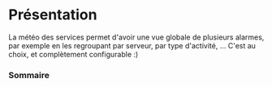 # Présentation

La météo des services permet d'avoir une vue globale de plusieurs alarmes, par exemple en les regroupant par serveur, par type d'activité, ... C'est au choix, et complètement configurable :)

### Sommaire

